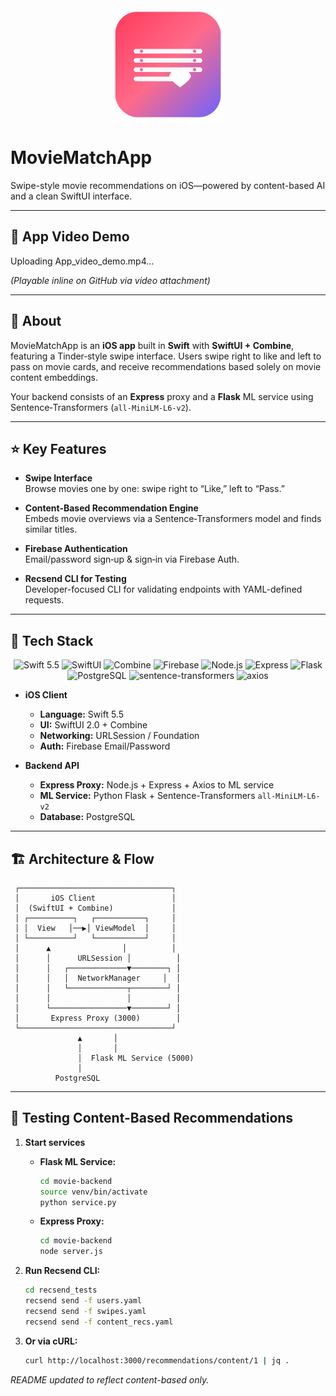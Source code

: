 <div align="center">
  <img src="docs/assets/app_icon.png" width="180" alt="MovieMatch Icon"/>
</div>

# MovieMatchApp

Swipe-style movie recommendations on iOS—powered by content-based AI and a clean SwiftUI interface.

---

## 📸 App Video Demo


Uploading App_video_demo.mp4…



*(Playable inline on GitHub via video attachment)*

---

## 📖 About

MovieMatchApp is an **iOS app** built in **Swift** with **SwiftUI + Combine**, featuring a Tinder‑style swipe interface. Users swipe right to like and left to pass on movie cards, and receive recommendations based solely on movie content embeddings.

Your backend consists of an **Express** proxy and a **Flask** ML service using Sentence‑Transformers (`all‑MiniLM‑L6‑v2`).

---

## ⭐ Key Features

- **Swipe Interface**  
  Browse movies one by one: swipe right to “Like,” left to “Pass.”

- **Content-Based Recommendation Engine**  
  Embeds movie overviews via a Sentence‑Transformers model and finds similar titles.

- **Firebase Authentication**  
  Email/password sign‑up & sign‑in via Firebase Auth.

- **Recsend CLI for Testing**  
  Developer-focused CLI for validating endpoints with YAML-defined requests.

---

## 🧰 Tech Stack

<p align="center">
  <img src="https://img.shields.io/badge/Swift-5.5-orange.svg" alt="Swift 5.5"/>
  <img src="https://img.shields.io/badge/SwiftUI-2.0-purple.svg" alt="SwiftUI"/>
  <img src="https://img.shields.io/badge/Combine-1.0-lightgrey.svg" alt="Combine"/>
  <img src="https://img.shields.io/badge/Firebase-9.x-blue.svg" alt="Firebase"/>
  <img src="https://img.shields.io/badge/Node.js-18.0-green.svg" alt="Node.js"/>
  <img src="https://img.shields.io/badge/Express-4.x-lightgrey.svg" alt="Express"/>
  <img src="https://img.shields.io/badge/Flask-2.1-grey.svg" alt="Flask"/>
  <img src="https://img.shields.io/badge/PostgreSQL-14.4-blue.svg" alt="PostgreSQL"/>
  <img src="https://img.shields.io/badge/Sentence--Transformers-orange.svg" alt="sentence-transformers"/>
  <img src="https://img.shields.io/badge/axios-1.x-blue.svg" alt="axios"/>
</p>

- **iOS Client**  
  - **Language:** Swift 5.5  
  - **UI:** SwiftUI 2.0 + Combine  
  - **Networking:** URLSession / Foundation  
  - **Auth:** Firebase Email/Password

- **Backend API**  
  - **Express Proxy:** Node.js + Express + Axios to ML service  
  - **ML Service:** Python Flask + Sentence-Transformers `all-MiniLM-L6-v2`  
  - **Database:** PostgreSQL

---

## 🏗 Architecture & Flow

```text
 ┌──────────────────────────────────┐
 │       iOS Client                 │
 │  (SwiftUI + Combine)             │
 │ ┌──────────┐   ┌───────────┐     │
 │ │  View   │──▶│ ViewModel  │     │
 │ └──────────┘   └───────────┘     │
 │      ▲                │          │
 │      │      URLSession │          │
 │      │   ┌─────────────▼────────┐ │
 │      │   │  NetworkManager     │  │
 │      │   └─────────────┬────────┘ │
 │      │                 │          │
 │      └─────────────────▼────────┘ │
 │       Express Proxy (3000)        │
 └──────────────────────────────────┘
               ▲       │             
               │       │             
               │  Flask ML Service (5000)
               │                       
          PostgreSQL                   
```

---

## 🧪 Testing Content-Based Recommendations

1. **Start services**  
   - **Flask ML Service:**
     ```bash
     cd movie-backend
     source venv/bin/activate
     python service.py
     ```  
   - **Express Proxy:**
     ```bash
     cd movie-backend
     node server.js
     ```

2. **Run Recsend CLI:**
   ```bash
   cd recsend_tests
   recsend send -f users.yaml
   recsend send -f swipes.yaml
   recsend send -f content_recs.yaml
   ```

3. **Or via cURL:**
   ```bash
   curl http://localhost:3000/recommendations/content/1 | jq .
   ```

*README updated to reflect content-based only.*
